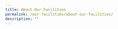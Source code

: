 ```yaml
---
title: About Our Facilities
permalink: /our-facilities/about-our-facilities/
description: ""
---
```

